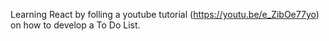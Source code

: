 Learning React by folling a youtube tutorial (https://youtu.be/e_ZibOe77yo) on how to develop a To Do List.